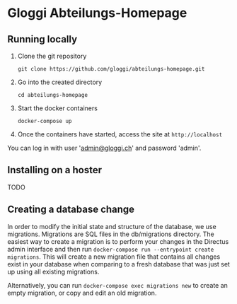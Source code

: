 # Gloggi Abteilungs-Homepage

## Running locally

1. Clone the git repository

    ```git clone https://github.com/gloggi/abteilungs-homepage.git```

2. Go into the created directory

    ```cd abteilungs-homepage```

3. Start the docker containers

    ```docker-compose up```

4. Once the containers have started, access the site at `http://localhost`

You can log in with user 'admin@gloggi.ch' and password 'admin'.


## Installing on a hoster

TODO

## Creating a database change

In order to modify the initial state and structure of the database, we use migrations. Migrations are SQL files in the db/migrations directory. The easiest way to create a migration is to perform your changes in the Directus admin interface and then run `docker-compose run --entrypoint create migrations`. This will create a new migration file that contains all changes exist in your database when comparing to a fresh database that was just set up using all existing migrations.

Alternatively, you can run `docker-compose exec migrations new` to create an empty migration, or copy and edit an old migration.
